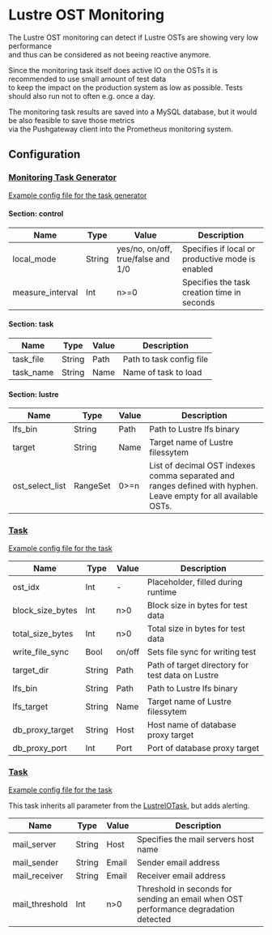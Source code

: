 # Lustre OST Monitoring

The Lustre OST monitoring can detect if Lustre OSTs are showing very low performance  
and thus can be considered as not beeing reactive anymore.  

Since the monitoring task itself does active IO on the OSTs it is recommended to use small amount of test data  
to keep the impact on the production system as low as possible. Tests should also run not to often e.g. once a day.  

The monitoring task results are saved into a MySQL database, but it would be also feasible to save those metrics  
via the Pushgateway client into the Prometheus monitoring system.

## Configuration

### [Monitoring Task Generator](../task/generator/lustre_ost_monitoring_task_generator.py)

[Example config file for the task generator](../Configuration/lustre_ost_monitoring_task_generator.conf)

#### Section: control

| Name                 | Type   | Value                              | Description                                      |
| -------------------- | ------ | ---------------------------------- | ------------------------------------------------ |
| local\_mode          | String | yes/no, on/off, true/false and 1/0 | Specifies if local or productive mode is enabled |
| measure\_interval    | Int    | n>=0                               | Specifies the task creation time in seconds      |

#### Section: task

| Name                 | Type   | Value | Description              |
| -------------------- | ------ | ----- | ------------------------ |
| task\_file           | String | Path  | Path to task config file |
| task\_name           | String | Name  | Name of task to load     |

#### Section: lustre

| Name              | Type     | Value | Description                                                                                                     |
| ------------------| -------- | ------| --------------------------------------------------------------------------------------------------------------- |
| lfs\_bin          | String   | Path  | Path to Lustre lfs binary                                                                                       |
| target            | String   | Name  | Target name of Lustre filessytem                                                                                |
| ost\_select\_list | RangeSet | 0>=n  | List of decimal OST indexes comma separated and ranges defined with hyphen. Leave empty for all available OSTs. |

### [Task](../task/lustre_io_task.py)

[Example config file for the task](../Configuration/lustre_ost_monitoring_tasks.xml)

| Name                         | Type   | Value  | Description                                                        |
| ---------------------------- | -----  | ------ | ------------------------------------------------------------------ |
| ost\_idx                     | Int    | -      | Placeholder, filled during runtime                                 |
| block\_size\_bytes           | Int    | n>0    | Block size in bytes for test data                                  |
| total\_size\_bytes           | Int    | n>0    | Total size in bytes for test data                                  |
| write\_file\_sync            | Bool   | on/off | Sets file sync for writing test                                    |
| target\_dir                  | String | Path   | Path of target directory for test data on Lustre                   |
| lfs\_bin                     | String | Path   | Path to Lustre lfs binary                                          |
| lfs\_target                  | String | Name   | Target name of Lustre filessytem                                   |
| db\_proxy\_target            | String | Host   | Host name of database proxy target                                 |
| db\_proxy\_port              | Int    | Port   | Port of database proxy target                                      |

### [Task](../task/lustre_alert_io_task.py)

[Example config file for the task](../Configuration/lustre_ost_monitoring_tasks.xml)

This task inherits all parameter from the [LustreIOTask](../task/lustre_io_task.py]), but adds alerting.  

| Name                         | Type     | Value | Description                                                                         |
| ---------------------------- | ------   | ----- | ----------------------------------------------------------------------------------- |
| mail\_server                 | String   | Host  | Specifies the mail servers host name                                                |
| mail\_sender                 | String   | Email | Sender email address                                                                |
| mail\_receiver               | String   | Email | Receiver email address                                                              |
| mail\_threshold              | Int      | n>0   | Threshold in seconds for sending an email when OST performance degradation detected |

